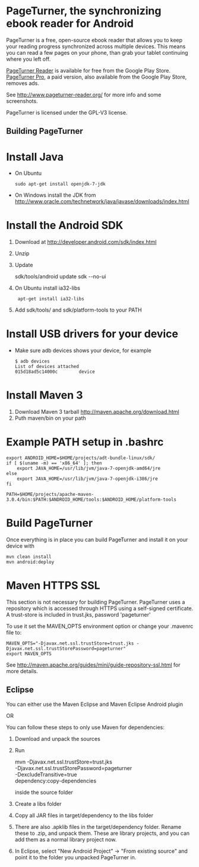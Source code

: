 PageTurner, the synchronizing ebook reader for Android
========================================================

PageTurner is a free, open-source ebook reader that allows you to keep your reading progress synchronized across multiple devices. This means you can read a few pages on your phone, than grab your tablet continuing where you left off.

[PageTurner Reader](https://play.google.com/store/apps/details?id=net.nightwhistler.pageturner.ads&feature=search_result#?t=W251bGwsMSwxLDEsIm5ldC5uaWdodHdoaXN0bGVyLnBhZ2V0dXJuZXIuYWRzIl0. "PageTurner available for free") is available for free from the Google Play Store. [PageTurner Pro](https://play.google.com/store/apps/details?id=net.nightwhistler.pageturner.pro&feature=more_from_developer#?t=W251bGwsMSwxLDEwMiwibmV0Lm5pZ2h0d2hpc3RsZXIucGFnZXR1cm5lci5wcm8iXQ. "PageTurner Pro paid removes ads"), a paid version, also available from the Google Play Store, removes ads.

See http://www.pageturner-reader.org/ for more info and some screenshots.

PageTurner is licensed under the GPL-V3 license.

Building PageTurner
-------------------

# Install Java
*   On Ubuntu

        sudo apt-get install openjdk-7-jdk
*   On Windows install the JDK from http://www.oracle.com/technetwork/java/javase/downloads/index.html

# Install the Android SDK 

1.   Download at http://developer.android.com/sdk/index.html
2.   Unzip
3.   Update 

        sdk/tools/android update sdk --no-ui
4. On Ubuntu install ia32-libs

        apt-get install ia32-libs
5. Add sdk/tools/ and sdk/platform-tools to your PATH

# Install USB drivers for your device

*   Make sure adb devices shows your device, for example

        $ adb devices
        List of devices attached 
        015d18ad5c14000c        device

# Install Maven 3

1. Download Maven 3 tarball http://maven.apache.org/download.html
2. Puth maven/bin on your path

# Example PATH setup in .bashrc

    export ANDROID_HOME=$HOME/projects/adt-bundle-linux/sdk/
    if [ $(uname -m) == 'x86_64' ]; then
        export JAVA_HOME=/usr/lib/jvm/java-7-openjdk-amd64/jre
    else
        export JAVA_HOME=/usr/lib/jvm/java-7-openjdk-i386/jre
    fi

    PATH=$HOME/projects/apache-maven-3.0.4/bin:$PATH:$ANDROID_HOME/tools:$ANDROID_HOME/platform-tools

# Build PageTurner
Once everything is in place you can build PageTurner and install it on your device with 

    mvn clean install
    mvn android:deploy

# Maven HTTPS SSL

This section is not necessary for building PageTurner. PageTurner uses a repository which is accessed through HTTPS using a self-signed certificate. 
A trust-store is included in trust.jks, password 'pageturner'

To use it set the MAVEN_OPTS environment option or change your .mavenrc file to:

    MAVEN_OPTS="-Djavax.net.ssl.trustStore=trust.jks -Djavax.net.ssl.trustStorePassword=pageturner"
    export MAVEN_OPTS

See http://maven.apache.org/guides/mini/guide-repository-ssl.html for more details.



Eclipse
-------

You can either use the Maven Eclipse and Maven Eclipse Android plugin

OR

You can follow these steps to only use Maven for dependencies:

1.   Download and unpack the sources        
2.   Run    

        mvn -Djavax.net.ssl.trustStore=trust.jks \
            -Djavax.net.ssl.trustStorePassword=pageturner \
            -DexcludeTransitive=true \
            dependency:copy-dependencies
        
     inside the source folder
3.   Create a libs folder
4.   Copy all JAR files in target/dependency to the libs folder
5.   There are also .apklib files in the target/dependency folder. 
     Rename these to .zip, and unpack them. These are library projects,
     and you can add them as a normal library project now.
6.   In Eclipse, select "New Android Project" -> "From existing source" and
     point it to the folder you unpacked PageTurner in.
